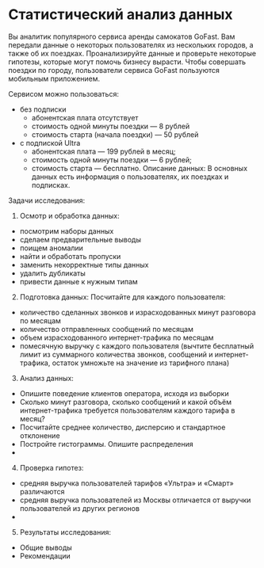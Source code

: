  # Статистический анализ данных

Вы аналитик популярного сервиса аренды самокатов GoFast. Вам передали данные о некоторых пользователях из нескольких городов, а также об их поездках. Проанализируйте данные и проверьте некоторые гипотезы, которые могут помочь бизнесу вырасти.
Чтобы совершать поездки по городу, пользователи сервиса GoFast пользуются мобильным приложением. 

Сервисом можно пользоваться:
 - без подписки
   - абонентская плата отсутствует
   - стоимость одной минуты поездки — 8 рублей
   - стоимость старта (начала поездки) — 50 рублей
 - с подпиской Ultra
   - абонентская плата — 199 рублей в месяц;
   - стоимость одной минуты поездки — 6 рублей;
   - стоимость старта — бесплатно.
Описание данных: 
В основных данных есть информация о пользователях, их поездках и подписках.

  Задачи исследования:
 1. Осмотр и обработка данных:
- посмотрим наборы данных
- сделаем предварительные выводы
- поищем аномалии
- найти и обработать пропуски
- заменить некорректные типы данных
- удалить дубликаты
- привести данные к нужным типам
  
 2. Подготовка данных:
Посчитайте для каждого пользователя:
- количество сделанных звонков и израсходованных минут разговора по месяцам
- количество отправленных сообщений по месяцам
- объем израсходованного интернет-трафика по месяцам
- помесячную выручку с каждого пользователя (вычтите бесплатный лимит из суммарного количества звонков, сообщений и интернет-трафика, остаток умножьте на значение из тарифного плана)

 3. Анализ данных:
- Опишите поведение клиентов оператора, исходя из выборки
- Сколько минут разговора, сколько сообщений и какой объём интернет-трафика требуется пользователям каждого тарифа
в месяц? 
- Посчитайте среднее количество, дисперсию и стандартное отклонение
- Постройте гистограммы. Опишите распределения
- 
 4. Проверка гипотез:
- средняя выручка пользователей тарифов «Ультра» и «Смарт» различаются
- средняя выручка пользователей из Москвы отличается от выручки пользователей из других регионов
- 
 5. Результаты исследования:
- Общие выводы
- Рекомендации
